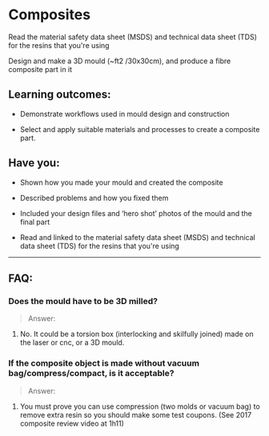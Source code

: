 # Composites
Read the material safety data sheet (MSDS) and technical data sheet (TDS) for the resins that you're using

Design and make a 3D mould (~ft2 /30x30cm), and produce a fibre composite part in it

## Learning outcomes:
* Demonstrate workflows used in mould design and construction

* Select and apply suitable materials and processes to create a composite part.

## Have you:
* Shown how you made your mould and created the composite

* Described problems and how you fixed them

* Included your design files and ‘hero shot’ photos of the mould and the final part

* Read and linked to the material safety data sheet (MSDS) and technical data sheet (TDS) for the resins that you're using

---

## FAQ:

### Does the mould have to be 3D milled?
> Answer:
1. No. It could be a torsion box (interlocking and skilfully joined) made on the laser or cnc, or a 3D mould.

### If the composite object is made without vacuum bag/compress/compact, is it acceptable?
> Answer:
1. You must prove you can use compression (two molds or vacuum bag) to remove extra resin so you should make some test coupons. (See 2017 composite review video at 1h11)
